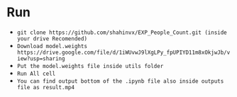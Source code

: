 # Run

- `git clone https://github.com/shahinvx/EXP_People_Count.git (inside your drive Recomended)`
- `Download model.weights https://drive.google.com/file/d/1iWUvwJ9lXgLPy_fpUPIYD11m8xOkjwJb/view?usp=sharing`
- `Put the model.weights file inside utils folder`
- `Run All cell`
- `You can find output bottom of the .ipynb file also inside outputs file as result.mp4`
